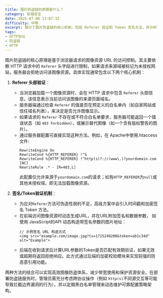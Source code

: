 ```yaml
---
title: 图片防盗链的原理是什么？
category: 前端安全
date: 2025-07-08 13:07:32
difficulty: 中等
excerpt: 探讨了图片防盗链的核心机制，包括 Referer 验证和 Token 签名方法，并分析了其优缺点。
tags:
- HTTP协议
- 防盗链
- HTTP
---
```

图片防盗链的核心原理是基于浏览器请求的图像资源 URL 的访问控制。其主要依赖 HTTP 请求中的 `Referer` 头字段进行限制，如果请求来源域被标记为未授权网站，服务器会拒绝访问该图像资源。具体实现通常包含以下两个核心机制：

1. **Referer 头部验证**：
   - 当浏览器加载一个图像资源时，会在 HTTP 请求中包含 `Referer` 头部信息，该信息表示当前访问该图像的来源页面域名。
   - 服务器端通过检查 `Referer` 的值是否在预定义的白名单内（如自家网站或信任域名列表），来决定是否允许图像显示。
   - 如果请求的 `Referer` 不存在或不符合白名单要求，服务器可能返回一个错误状态（如 `403 Forbidden`），或展示替代图像（如一个含有版权警告的图片）。
   - 通过服务器配置可直接实现这种方法。例如，在 Apache中使用.htaccess 文件:
     ```
     RewriteEngine On
     RewriteCond %{HTTP_REFERER} !^$
     RewriteCond %{HTTP_REFERER} !^http(s)?://(www\.)?yourdomain.com [NC]
     RewriteRule .* - [R=403,L]
     ```
     此配置仅允许来源于`yourdomain.com`的请求；如有`HTTP_REFERER`为`null`或其他未授权域，即无法加载图像资源。

2. **签名/Token验证机制**：
   - 为应对`Referer`方法可伪造性弱的不足，高级方案中会引入时间戳和加密签名 Token 方法。
   - 在前端访问图像资源时动态生成URL，并在URL附加签名和数据参数， 如使用 JavaScript的API 动态构造带签名参数的图片地址：
     ```
     // 示例签名 URL 构造方式
     <img src="example.com/image.jpg?ts=1715249200&token=ab1c34d" alt="Example">
     ```
   - 后端在收到请求后计算URL参数的Token是否匹配有效期验证，如果无效或超期将返回拒绝响应。此方式通过后端的加密校验模块来实现较强的防恶意引用功能。

两种方法的结合可以实现高效图像防盗体系，减少带宽使用和保护资源安全。在部署防盗链服务时，管理员需充分考虑跨协议操作（例如 `http(s)`不同源交互等可能导致拦截边界漏洞的行为），并以定期黑白名单管理来动态维护可靠配置策略架构。
